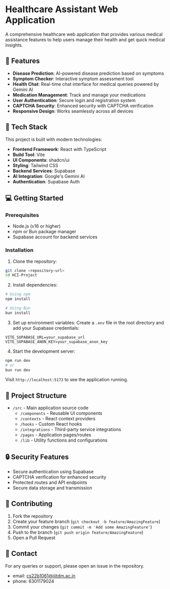 # Healthcare Assistant Web Application

A comprehensive healthcare web application that provides various medical assistance features to help users manage their health and get quick medical insights.

## 🌟 Features

- **Disease Prediction**: AI-powered disease prediction based on symptoms
- **Symptom Checker**: Interactive symptom assessment tool
- **Health Chat**: Real-time chat interface for medical queries powered by Gemini AI
- **Medication Management**: Track and manage your medications
- **User Authentication**: Secure login and registration system
- **CAPTCHA Security**: Enhanced security with CAPTCHA verification
- **Responsive Design**: Works seamlessly across all devices

## 🚀 Tech Stack

This project is built with modern technologies:

- **Frontend Framework**: React with TypeScript
- **Build Tool**: Vite
- **UI Components**: shadcn/ui
- **Styling**: Tailwind CSS
- **Backend Services**: Supabase
- **AI Integration**: Google's Gemini AI
- **Authentication**: Supabase Auth

## 💻 Getting Started

### Prerequisites

- Node.js (v16 or higher)
- npm or Bun package manager
- Supabase account for backend services

### Installation

1. Clone the repository:
```bash
git clone <repository-url>
cd HCI-Project
```

2. Install dependencies:
```bash
# Using npm
npm install

# Using Bun
bun install
```

3. Set up environment variables:
Create a `.env` file in the root directory and add your Supabase credentials:
```env
VITE_SUPABASE_URL=your_supabase_url
VITE_SUPABASE_ANON_KEY=your_supabase_anon_key
```

4. Start the development server:
```bash
npm run dev
# or
bun run dev
```

Visit `http://localhost:5173` to see the application running.

## 📁 Project Structure

- `/src` - Main application source code
  - `/components` - Reusable UI components
  - `/contexts` - React context providers
  - `/hooks` - Custom React hooks
  - `/integrations` - Third-party service integrations
  - `/pages` - Application pages/routes
  - `/lib` - Utility functions and configurations

## 🔒 Security Features

- Secure authentication using Supabase
- CAPTCHA verification for enhanced security
- Protected routes and API endpoints
- Secure data storage and transmission

## 🤝 Contributing

1. Fork the repository
2. Create your feature branch (`git checkout -b feature/AmazingFeature`)
3. Commit your changes (`git commit -m 'Add some AmazingFeature'`)
4. Push to the branch (`git push origin feature/AmazingFeature`)
5. Open a Pull Request


## 📧 Contact

For any queries or support, please open an issue in the repository.

- email: cs22b1061@iiitdm.ac.in
- phone: 6301179024
